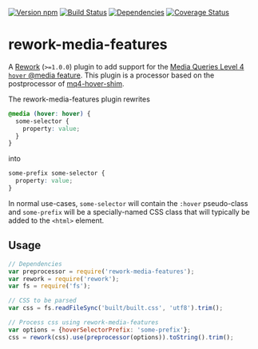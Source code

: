 [![Version npm][version]](http://browsenpm.org/package/rework-media-features)
[![Build Status][build]](https://travis-ci.org/n-fuse/rework-media-features)
[![Dependencies][david]](https://david-dm.org/n-fuse/rework-media-features)
[![Coverage Status][cover]](https://coveralls.io/github/n-fuse/rework-media-features?branch=master)

[version]: http://img.shields.io/npm/v/rework-media-features.svg?style=flat-square
[build]: http://img.shields.io/travis/n-fuse/rework-media-features/master.svg?style=flat-square
[david]: https://img.shields.io/david/dev/n-fuse/rework-media-features.svg?style=flat-square
[cover]: http://img.shields.io/coveralls/n-fuse/rework-media-features/master.svg?style=flat-square
 
# rework-media-features

A [Rework](https://github.com/reworkcss/rework) (`>=1.0.0`) plugin to add support for the
[Media Queries Level 4 `hover` @media feature](http://drafts.csswg.org/mediaqueries/#hover).
This plugin is a processor based on the postprocessor of
[mq4-hover-shim](https://github.com/twbs/mq4-hover-shim#mq4-hover-shim).

The rework-media-features plugin rewrites

```css
@media (hover: hover) {
  some-selector {
    property: value;
  }
}
```

into

```css
some-prefix some-selector {
  property: value;
}
```

In normal use-cases, `some-selector` will contain the `:hover` pseudo-class and `some-prefix`
will be a specially-named CSS class that will typically be added to the `<html>` element.

## Usage

```js
// Dependencies
var preprocessor = require('rework-media-features');
var rework = require('rework');
var fs = require('fs');

// CSS to be parsed
var css = fs.readFileSync('built/built.css', 'utf8').trim();

// Process css using rework-media-features
var options = {hoverSelectorPrefix: 'some-prefix'};
css = rework(css).use(preprocessor(options)).toString().trim();
```
